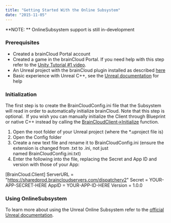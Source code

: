 ```yaml
---
title: "Getting Started With the Online Subsystem"
date: "2015-11-05"
---
```


**NOTE: ** OnlineSubsystem support is still in-development

### Prerequisites

- Created a brainCloud Portal account
- Created a game in the brainCloud Portal. If you need help with this step refer to the [Unity Tutorial #1 video](/learn/sdk-tutorials/unity-tutorials/unity-getting-started/).
- An Unreal project with the brainCloud plugin installed as described [here](/learn/sdk-tutorials/unreal-tutorials/setting-up-the-braincloud-plugin/)
- Basic experience with Unreal C++, see the [Unreal documentation](https://docs.unrealengine.com/latest/INT/Programming/Introduction/index.html) for help

### Initialization

The first step is to create the BrainCloudConfig.ini file that the Subsystem will read in order to automatically initialize brainCloud. Note that this step is optional.  If you wish you can manually initialize the Client through Blueprint or native C++ instead by calling the [BrainCloudClient->Initialize](/api/capi/client/initialize) function.

1. Open the root folder of your Unreal project (where the \*.uproject file is)
2. Open the Config folder
3. Create a new text file and rename it to BrainCloudConfig.ini (ensure the extension is changed from .txt to .ini, not just named BrainCloudConfig.ini.txt)
4. Enter the following into the file, replacing the Secret and App ID and version with those of your App:

[BrainCloud.Client]
ServerURL = "https://sharedprod.braincloudservers.com/dispatcherv2"
Secret = YOUR-APP-SECRET-HERE
AppID = YOUR-APP-ID-HERE
Version = 1.0.0

### Using OnlineSubsystem

To learn more about using the Unreal Online Subsystem refer to the [official Unreal documentation](https://docs.unrealengine.com/latest/INT/Programming/Online/index.html).
